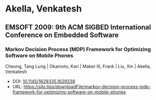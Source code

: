 # Akella, Venkatesh

## EMSOFT 2009: 9th ACM SIGBED International Conference on Embedded Software

### Markov Decision Process (MDP) Framework for Optimizing Software on Mobile Phones
Cheung, Tang Lung | Okamoto, Kari | Maker III, Frank | Liu, Xin | Akella, Venkatesh
* DOI: [10.1145/1629335.1629338](https://doi.org/10.1145/1629335.1629338)
* URL: <https://silo.tips/downloadFile/markov-decision-process-mdp-framework-for-optimizing-software-on-mobile-phones>

